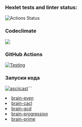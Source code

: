 ### Hexlet tests and linter status:
![Actions Status](/workflows/hexlet-check/badge.svg)
### Codeclimate
<a href="https://codeclimate.com/github/codeclimate/codeclimate/maintainability"><img src="https://api.codeclimate.com/v1/badges/a99a88d28ad37a79dbf6/maintainability" /></a>
### GitHub Actions
<a href="https://github.com/student892/frontend-project-lvl1/actions"><img src='https://github.com/student892/frontend-project-lvl1/workflows/test.yml/badge.svg' alt='Testing'></a>
### Запуски кода
[![asciicast](https://asciinema.org/a/Z5CNvdGE3Z5BeS3jTfRfWkhrT.svg)](https://asciinema.org/a/Z5CNvdGE3Z5BeS3jTfRfWkhrT)```
<li><a href='https://asciinema.org/a/Z5CNvdGE3Z5BeS3jTfRfWkhrT'>brain-even</a></li>
<li><a href='https://asciinema.org/a/jtysRaqq8btWxejJYvrlVA9Z3'>brain-cacl</a></li>
<li><a href='https://asciinema.org/a/WG6ZtndWlblyBRCvj0j80d8MO'>brain-gcd</a></li>
<li><a href='https://asciinema.org/a/gFa4iDmeHOhtgU7Y0yb2wJ0oY'>brain-progression</a></li>
<li><a href='https://asciinema.org/a/ICFiHs5yIjrOKheFyiZrIyz1s'>brain-prime</a></li>